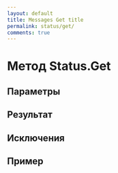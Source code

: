 ```yaml
---
layout: default
title: Messages Get title
permalink: status/get/
comments: true
---
```

# Метод Status.Get

## Параметры

## Результат

## Исключения

## Пример
```csharp

```
